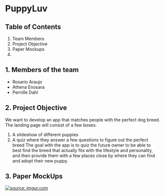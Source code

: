 # PuppyLuv
## Table of Contents
1. Team Members
2. Project Objective
3. Paper Mockups
4.


## 1. Members of the team
- Rosario Araujo
- Athena Enosara
- Pernille Dahl

## 2. Project Objective
We want to develop an app that matches people with the perfect dog breed. The landing page will consist of a few boxes:
  1. A slideshow of different puppies
  2. A quiz where they answer a few questions to figure out the perfect breed
The goal with the app is to quiz the future owner to be able to best find the breed that actually fits with the lifestyle and personality, and then provide them with a few places close by where they can find and adopt their new puppy.

## 3. Paper MockUps
<a href="https://imgur.com/pdOGWRw"><img src="https://i.imgur.com/pdOGWRw.jpg" title="source: imgur.com" /></a>

